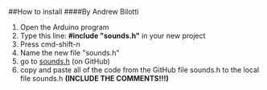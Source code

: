 ##How to install
####By Andrew Bilotti
1. Open the Arduino program
2. Type this line: **#include "sounds.h"** in your new project
3. Press cmd-shift-n
4. Name the new file "sounds.h"
5. go to [sounds.h](https://github.com/AAIDev/arduinoSounds/blob/master/sounds.h) (on GitHub)
6. copy and paste all of the code from the GitHub file sounds.h to the local file sounds.h **(INCLUDE THE COMMENTS!!!)**
